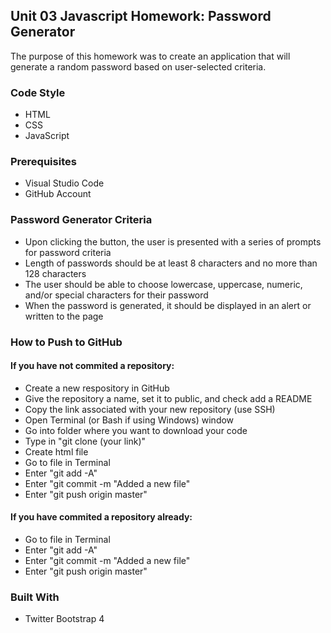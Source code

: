 <h2>Unit 03 Javascript Homework: Password Generator</h2>
The purpose of this homework was to create an application that will generate a random password based on user-selected criteria. 

<h3>Code Style</h3>
<ul>
  <li>HTML</li>
  <li>CSS</li>
  <li>JavaScript</>
</ul>

<h3>Prerequisites</h3>
<ul>
  <li>Visual Studio Code</li>
  <li>GitHub Account</li>
</ul>

<h3>Password Generator Criteria</h3>
<ul>
  <li>Upon clicking the button, the user is presented with a series of prompts for password criteria</li>
  <li>Length of passwords should be at least 8 characters and no more than 128 characters</li>
  <li>The user should be able to choose lowercase, uppercase, numeric, and/or special characters for their password</li>
  <li>When the password is generated, it should be displayed in an alert or written to the page</li>
</ul>



<h3>How to Push to GitHub</h3>
<h4>If you have not commited a repository:</h4>
<ul>
  <li>Create a new respository in GitHub</li>
  <li>Give the repository a name, set it to public, and check add a README</li>
  <li>Copy the link associated with your new repository (use SSH)</li>
  <li>Open Terminal (or Bash if using Windows) window</li>
  <li>Go into folder where you want to download your code</li>
  <li>Type in "git clone (your link)"</li>
  <li>Create html file</li>
  <li>Go to file in Terminal</li>
  <li>Enter "git add -A"</li>
  <li>Enter "git commit -m "Added a new file"</li>
  <li>Enter "git push origin master"</li>
</ul>
<h4>If you have commited a repository already:</h4>
<ul>
  <li>Go to file in Terminal</li>
  <li>Enter "git add -A"</li>
  <li>Enter "git commit -m "Added a new file"</li>
  <li>Enter "git push origin master"</li>
</ul>

<h3>Built With</h3>
<ul>
    <li>Twitter Bootstrap 4</li>
</ul>
